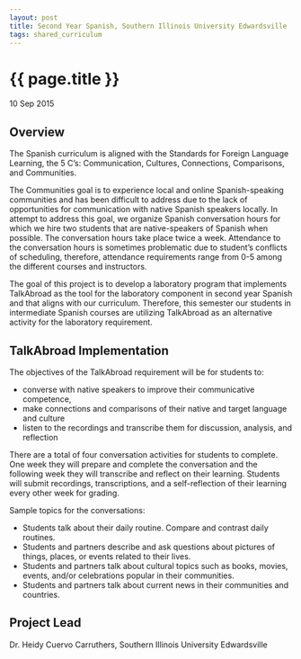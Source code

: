 ```yaml
---
layout: post
title: Second Year Spanish, Southern Illinois University Edwardsville
tags: shared_curriculum
---
```


# {{ page.title }}

 10 Sep 2015

## Overview

The Spanish curriculum is aligned with the Standards for Foreign Language Learning, the 5 C’s: Communication, Cultures, Connections, Comparisons, and Communities.  

The Communities goal is to experience local and online Spanish-speaking communities and has been difficult to address due to the lack of opportunities for communication with native Spanish speakers locally.  In attempt to address this goal, we organize Spanish conversation hours for which we hire two students that are native-speakers of Spanish when possible.  The conversation hours take place twice a week.  Attendance to the conversation hours is sometimes problematic due to student’s conflicts of scheduling, therefore, attendance requirements range from 0-5 among the different courses and instructors.

The goal of this project is to develop a laboratory program that implements TalkAbroad as the tool for the laboratory component in second year Spanish and that aligns with our curriculum.  Therefore, this semester our students in intermediate Spanish courses are utilizing TalkAbroad as an alternative activity for the laboratory requirement.

## TalkAbroad Implementation

The objectives of the TalkAbroad requirement will be for students to:   
* converse with native speakers to improve their communicative competence,
* make connections and comparisons of their native and target language and culture 
* listen to the recordings and transcribe them for discussion, analysis, and reflection

There are a total of four conversation activities for students to complete.  One week they will prepare and complete the conversation and the following week they will transcribe and reflect on their learning. Students will submit recordings, transcriptions, and a self-reflection of their learning every other week for grading.

Sample topics for the conversations:
* Students talk about their daily routine.  Compare and contrast daily routines.
* Students and partners describe and ask questions about pictures of things, places, or events related to their lives.
* Students and partners talk about cultural topics such as books, movies, events, and/or celebrations popular in their communities.
* Students and partners talk about current news in their communities and countries.

## Project Lead

Dr. Heidy Cuervo Carruthers, Southern Illinois University Edwardsville
